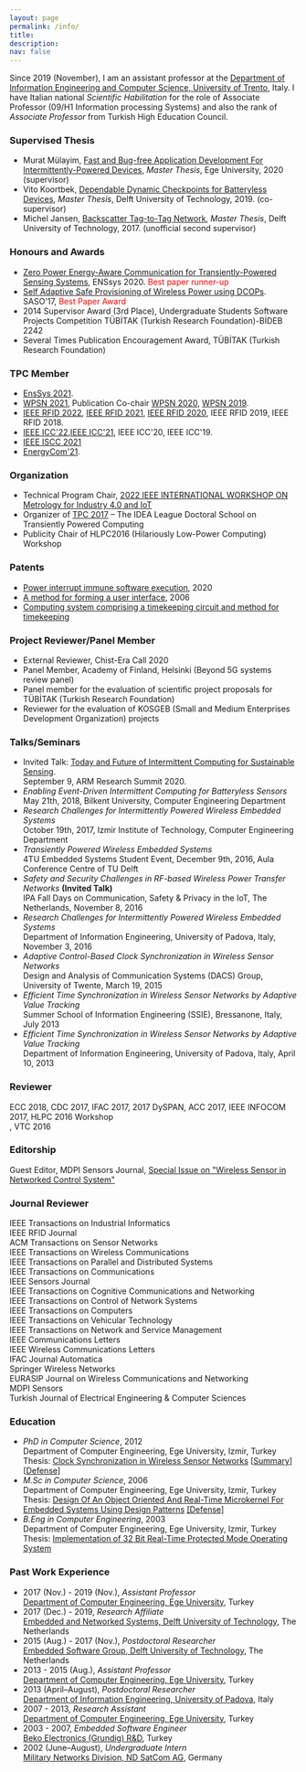 ```yaml
---
layout: page
permalink: /info/
title: 
description: 
nav: false
---
```


Since 2019 (November), I am an assistant professor at the [Department of Information Engineering and Computer Science, University of Trento](https://www.disi.unitn.it/), Italy. I have Italian national *Scientific Habilitation* for the role of Associate Professor (09/H1 Information processing Systems) and also the rank of *Associate Professor* from Turkish High Education Council.

### Supervised Thesis
  - Murat Mülayim, [Fast and Bug-free Application Development For Intermittently-Powered Devices](.), *Master Thesis*, Ege University, 2020 (supervisor)     
  - Vito Koortbek, [Dependable Dynamic Checkpoints for Batteryless Devices](https://repository.tudelft.nl/islandora/object/uuid%3Abb8dc24b-40f6-45ca-9dce-d47aae515c62), *Master Thesis*, Delft University of Technology, 2019. (co-supervisor)    
  - Michel Jansen, [Backscatter Tag-to-Tag Network](https://repository.tudelft.nl/islandora/object/uuid%3Ac9a056a0-5e54-4121-a783-f1693f506e74), *Master Thesis*, Delft University of Technology, 2017. (unofficial second supervisor)

### Honours and Awards
- [Zero Power Energy-Aware Communication for Transiently-Powered Sensing Systems](.), ENSsys 2020.  <font color="red">Best paper runner-up</font>
- [Self Adaptive Safe Provisioning of Wireless Power using DCOPs](http://ieeexplore.ieee.org/document/8064031/). SASO'17, <font color="red"> Best Paper Award </font> 
- 2014 Supervisor Award (3rd Place), Undergraduate Students Software Projects Competition TÜBİTAK (Turkish Research Foundation)-BİDEB 2242  
- Several Times Publication Encouragement Award, TÜBİTAK (Turkish Research Foundation)

### TPC Member

- [EnsSys 2021](http://www.enssys.org/2021/).   
- [WPSN 2021](https://wpsn2021.github.io/), Publication Co-chair [WPSN 2020](https://ebulutvcu.github.io/WPSN-2020/), [WPSN 2019](https://sites.google.com/view/wpsn2019).   
- [IEEE RFID 2022](https://2022.ieee-rfid.org/), [IEEE RFID 2021](https://2021.ieee-rfid.org/), [IEEE RFID 2020](https://2020.ieee-rfid.org/), IEEE RFID 2019, IEEE RFID 2018.    
- [IEEE ICC'22](https://icc2022.ieee-icc.org/),[IEEE ICC'21](https://icc2021.ieee-icc.org/), IEEE ICC'20, IEEE ICC'19.  
- [IEEE ISCC 2021](https://iscc2021.unipi.gr/)
- [EnergyCom'21](http://icnetlab.org/EnergyCom2021/committee).  

### Organization
- Technical Program Chair, [2022 IEEE INTERNATIONAL WORKSHOP ON Metrology for Industry 4.0 and IoT](https://www.metroind40iot.org/)
- Organizer of [TPC 2017](http://tpc2017.neslab.it) – The IDEA League Doctoral School on Transiently Powered Computing  
- Publicity Chair of HLPC2016 (Hilariously Low-Power Computing) Workshop

### Patents
- [Power interrupt immune software execution](https://patents.google.com/patent/WO2020005058A1/), 2020 
- [A method for forming a user interface](https://patents.google.com/patent/GB2444670B), 2006 
- [Computing system comprising a timekeeping circuit and method for timekeeping](https://research.tudelft.nl/en/publications/computing-system-comprising-a-timekeeping-circuit-and-method-for-)

### Project Reviewer/Panel Member
- External Reviewer, Chist-Era Call 2020
- Panel Member, Academy of Finland, Helsinki (Beyond 5G systems review panel)
- Panel member for the evaluation of scientific project proposals for TÜBİTAK (Turkish Research Foundation)
- Reviewer for the evaluation of KOSGEB (Small and Medium Enterprises Development Organization) projects



### Talks/Seminars
- Invited Talk: [Today and Future of Intermittent Computing for Sustainable Sensing](https://youtu.be/JqiNZv1Y5y8).    
September 9, ARM Research Summit 2020.  
- *Enabling Event-Driven Intermittent Computing for Batteryless Sensors*  
May 21th, 2018, Bilkent University, Computer Engineering Department
- *Research Challenges for Intermittently Powered Wireless Embedded Systems*    
October 19th, 2017, Izmir Institute of Technology, Computer Engineering Department
- *Transiently Powered Wireless Embedded Systems*  
4TU Embedded Systems Student Event, December 9th, 2016, Aula Conference Centre of TU Delft
- *Safety and Security Challenges in RF-based Wireless Power Transfer Networks* **(Invited Talk)**  
IPA Fall Days on Communication, Safety & Privacy in the IoT, The Netherlands, November 8, 2016
- *Research Challenges for Intermittently Powered Wireless Embedded Systems*  
Department of Information Engineering, University of Padova, Italy, November 3, 2016
- *Adaptive Control-Based Clock Synchronization in Wireless Sensor Networks*  
Design and Analysis of Communication Systems (DACS) Group, University of Twente, March 19, 2015
- *Efficient Time Synchronization in Wireless Sensor Networks by Adaptive Value Tracking*  
Summer School of Information Engineering (SSIE), Bressanone, Italy, July 2013
- *Efficient Time Synchronization in Wireless Sensor Networks by Adaptive Value Tracking*  
Department of Information Engineering, University of Padova, Italy, April 10, 2013




### Reviewer
ECC 2018, CDC 2017, IFAC 2017, 2017 DySPAN, ACC 2017, IEEE INFOCOM 2017, HLPC 2016 Workshop  
, VTC 2016

### Editorship
Guest Editor, MDPI Sensors Journal, [Special Issue on "Wireless Sensor in Networked Control System"](https://www.mdpi.com/journal/sensors/special_issues/wireless_sensor_NCS)

### Journal Reviewer
IEEE Transactions on Industrial Informatics  
IEEE RFID Journal  
ACM Transactions on Sensor Networks  
IEEE Transactions on Wireless Communications  
IEEE Transactions on Parallel and Distributed Systems  
IEEE Transactions on Communications  
IEEE Sensors Journal  
IEEE Transactions on Cognitive Communications and Networking  
IEEE Transactions on Control of Network Systems  
IEEE Transactions on Computers  
IEEE Transactions on Vehicular Technology  
IEEE Transactions on Network and Service Management  
IEEE Communications Letters  
IEEE Wireless Communications Letters  
IFAC Journal Automatica  
Springer Wireless Networks  
EURASIP Journal on Wireless Communications and Networking  
MDPI Sensors  
Turkish Journal of Electrical Engineering & Computer Sciences

### Education
- *PhD in Computer Science*, 2012  
Department of Computer Engineering, Ege University, Izmir, Turkey  
Thesis: [Clock Synchronization in Wireless Sensor Networks](/thesis/eufbe.pdf) \[[Summary\]](/thesis/phd_thesis_summary.pdf) \[[Defense\]](/thesis/savunma.pptx)  
- *M.Sc in Computer Science*, 2006  
Department of Computer Engineering, Ege University, Izmir, Turkey  
Thesis: [Design Of An Object Oriented And Real-Time Microkernel For Embedded Systems Using Design Patterns](/thesis/Yuksek.pdf) [\[Defense\]](/thesis/Yuksek%20Lisans%20Tez%20Savunmasi.ppt)  
- *B.Eng in Computer Engineering*, 2003  
Department of Computer Engineering, Ege University, Izmir, Turkey  
Thesis: [Implementation of 32 Bit Real-Time Protected Mode Operating System](/thesis/Tez.pdf)

### Past Work Experience
- 2017 (Nov.) - 2019 (Nov.), *Assistant Professor*  
[Department of Computer Engineering, Ege University](https://bilmuh.ege.edu.tr/), Turkey
- 2017 (Dec.) - 2019, *Research Affiliate*  
[Embedded and Networked Systems, Delft University of Technology](http://ens.ewi.tudelft.nl/), The Netherlands
- 2015 (Aug.) - 2017 (Nov.), *Postdoctoral Researcher*  
[Embedded Software Group, Delft University of Technology](http://ens.ewi.tudelft.nl/), The Netherlands
- 2013 - 2015 (Aug.), *Assistant Professor*  
[Department of Computer Engineering, Ege University](https://bilmuh.ege.edu.tr/), Turkey
- 2013 (April–August), *Postdoctoral Researcher*  
[Department of Information Engineering, University of Padova](https://www.dei.unipd.it/), Italy
- 2007 - 2013, *Research Assistant*  
[Department of Computer Engineering, Ege University](https://bilmuh.ege.edu.tr/), Turkey
- 2003 - 2007, *Embedded Software Engineer*  
[Beko Electronics (Grundig) R&D](https://www.beko.com/), Turkey
- 2002 (June–August), *Undergraduate Intern*  
[Military Networks Division, ND SatCom AG](https://www.ndsatcom.com/en/),  Germany
